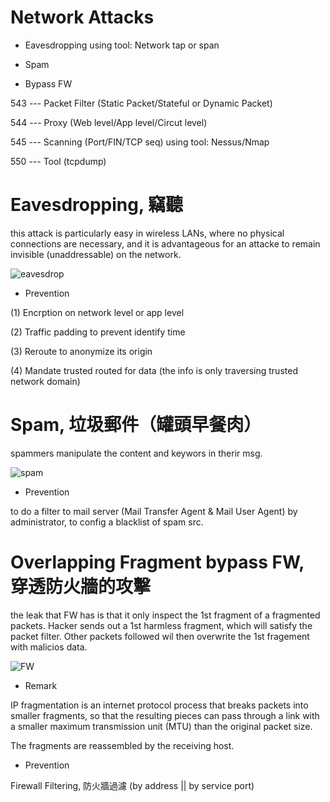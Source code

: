 # Network Attacks

* Eavesdropping using tool: Network tap or span

* Spam

* Bypass FW

543 --- Packet Filter (Static Packet/Stateful or Dynamic Packet)

544 --- Proxy (Web level/App level/Circut level)

545 --- Scanning (Port/FIN/TCP seq) using tool: Nessus/Nmap
 
550 --- Tool (tcpdump)


# Eavesdropping, 竊聽

this attack is particularly easy in wireless LANs, where no physical connections are necessary, and it is advantageous for an attacke to remain invisible (unaddressable) on the network.

![eavesdrop](https://cdn2.iconfinder.com/data/icons/man-and-door/351/door-022-512.png)

* Prevention

(1) Encrption on network level or app level

(2) Traffic padding to prevent identify time

(3) Reroute to anonymize its origin

(4) Mandate trusted routed for data (the info is only traversing trusted network domain)

# Spam, 垃圾郵件（罐頭早餐肉）

spammers manipulate the content and keywors in therir msg.

![spam](https://blog.trendmicro.com.tw/wp-content/uploads/2011/10/spam.jpg)

* Prevention

to do a filter to mail server (Mail Transfer Agent & Mail User Agent) by administrator, to config a blacklist of spam src.

# Overlapping Fragment bypass FW, 穿透防火牆的攻擊

the leak that FW has is that it only inspect the 1st fragment of a fragmented packets. Hacker sends out a 1st harmless fragment, which will satisfy the packet filter. Other packets followed wil then overwrite the 1st fragement with malicios data.

![FW](https://thetechwin.files.wordpress.com/2019/03/ngfw.png?w=1000)

* Remark

IP fragmentation is an internet protocol process that breaks packets into smaller fragments, so that the resulting pieces can pass through a link with a smaller maximum transmission unit (MTU) than the original packet size.

The fragments are reassembled by the receiving host.

* Prevention

Firewall Filtering, 防火牆過濾 (by address || by service port)

